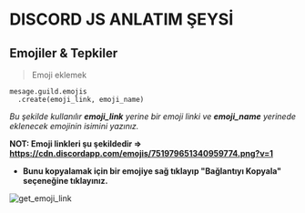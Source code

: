 # DISCORD JS ANLATIM ŞEYSİ

## Emojiler & Tepkiler

> Emoji eklemek
```
mesage.guild.emojis
  .create(emoji_link, emoji_name)
  ```
  
  *Bu şekilde kullanılır **emoji_link** yerine bir emoji linki ve **emoji_name** yerinede eklenecek emojinin isimini yazınız.*
  
  **NOT: Emoji linkleri şu şekildedir => https://cdn.discordapp.com/emojis/751979651340959774.png?v=1**

- **Bunu kopyalamak için bir emojiye **sağ** tıklayıp "Bağlantıyı Kopyala" seçeneğine tıklayınız.**
  
![get_emoji_link](https://cdn.discordapp.com/attachments/833692291230072872/855119180868747324/Ekran_goruntusu_2021-06-17_191752.png)
